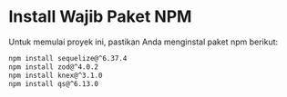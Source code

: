 # Install Wajib Paket NPM

Untuk memulai proyek ini, pastikan Anda menginstal paket npm berikut:

```bash
npm install sequelize@^6.37.4
npm install zod@^4.0.2
npm install knex@^3.1.0
npm install qs@^6.13.0